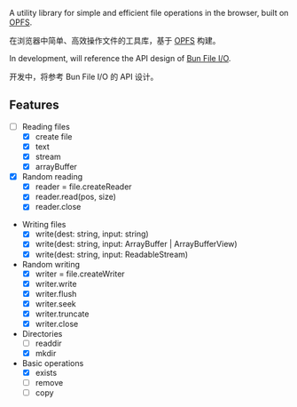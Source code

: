 A utility library for simple and efficient file operations in the browser, built on [OPFS](https://developer.mozilla.org/en-US/docs/Web/API/File_System_API/Origin_private_file_system).

在浏览器中简单、高效操作文件的工具库，基于 [OPFS](https://developer.mozilla.org/en-US/docs/Web/API/File_System_API/Origin_private_file_system) 构建。

In development, will reference the API design of [Bun File I/O](https://bun.sh/docs/api/file-io).

开发中，将参考 Bun File I/O 的 API 设计。

## Features

- [ ] Reading files
  - [x] create file
  - [x] text
  - [x] stream
  - [x] arrayBuffer
- [x] Random reading
  - [x] reader = file.createReader
  - [x] reader.read(pos, size)
  - [x] reader.close
- Writing files
  - [x] write(dest: string, input: string)
  - [x] write(dest: string, input: ArrayBuffer | ArrayBufferView)
  - [x] write(dest: string, input: ReadableStream)
- Random writing
  - [x] writer = file.createWriter
  - [x] writer.write
  - [x] writer.flush
  - [x] writer.seek
  - [x] writer.truncate
  - [x] writer.close
- Directories
  - [ ] readdir
  - [x] mkdir
- Basic operations
  - [x] exists
  - [ ] remove
  - [ ] copy

